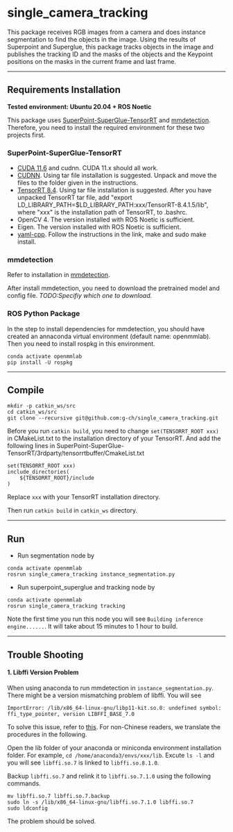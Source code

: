 # single_camera_tracking
This package receives RGB images from a camera and does instance segmentation to find the objects in the image. Using the results of Superpoint and Superglue, this package tracks objects in the image and publishes the tracking ID and the masks of the objects and the Keypoint positions on the masks in the current frame and last frame. 

____
## Requirements Installation
__Tested environment: Ubuntu 20.04 + ROS Noetic__

This package uses [SuperPoint-SuperGlue-TensorRT](https://github.com/yuefanhao/SuperPoint-SuperGlue-TensorRT) and [mmdetection](https://github.com/open-mmlab/mmdetection). Therefore, you need to install the required environment for these two projects first.

### SuperPoint-SuperGlue-TensorRT
- [CUDA 11.6](https://developer.nvidia.com/cuda-11-6-0-download-archive) and cudnn. CUDA 11.x should all work.
- [CUDNN](https://docs.nvidia.com/deeplearning/cudnn/install-guide/index.html#installlinux-tar). Using tar file installation is suggested. Unpack and move the files to the folder given in the instructions.
- [TensorRT 8.4](https://docs.nvidia.com/deeplearning/tensorrt/install-guide/index.html#installing-tar). Using tar file installation is suggested. After you have unpacked TensorRT tar file, add "export LD_LIBRARY_PATH=$LD_LIBRARY_PATH:xxx/TensorRT-8.4.1.5/lib", where "xxx" is the installation path of TensorRT, to .bashrc.
- OpenCV 4. The version installed with ROS Noetic is sufficient.
- Eigen. The version installed with ROS Noetic is sufficient.
- [yaml-cpp](https://github.com/jbeder/yaml-cpp). Follow the instructions in the link, make and sudo make install.


### mmdetection
Refer to installation in [mmdetection](https://github.com/open-mmlab/mmdetection).

After install mmdetection, you need to download the pretrained model and config file. _TODO:Specifiy which one to download._

### ROS Python Package
In the step to install dependencies for mmdetection, you should have created an annaconda virtual environment (default name: openmmlab). Then you need to install rospkg in this environment.
```
conda activate openmmlab
pip install -U rospkg
```

___
## Compile
```
mkdir -p catkin_ws/src
cd catkin_ws/src
git clone --recursive git@github.com:g-ch/single_camera_tracking.git
```

Before you run ```catkin build```, you need to change ```set(TENSORRT_ROOT xxx) ``` in CMakeList.txt to the installation directory of your TensorRT. And add the following lines in SuperPoint-SuperGlue-TensorRT/3rdparty/tensorrtbuffer/CmakeList.txt
```
set(TENSORRT_ROOT xxx) 
include_directories(
	${TENSORRT_ROOT}/include
)
```
Replace ```xxx``` with your TensorRT installation directory.

Then run ```catkin build``` in ```catkin_ws``` directory.

___
## Run
- Run segmentation node by
```
conda activate openmmlab
rosrun single_camera_tracking instance_segmentation.py
```

- Run superpoint_superglue and tracking node by
```
conda activate openmmlab
rosrun single_camera_tracking tracking
``` 
Note the first time you run this node you will see ```Building inference engine......```. It will take about 15 minutes to 1 hour to build. 

___
## Trouble Shooting
#### 1. Libffi Version Problem
When using anaconda to run mmdetection in ```instance_segmentation.py```. There might be a version mismatching problem of libffi. You will see
```
ImportError: /lib/x86_64-linux-gnu/libp11-kit.so.0: undefined symbol: ffi_type_pointer, version LIBFFI_BASE_7.0
```
To solve this issue, refer to [this](https://aitechtogether.com/python/92590.html). For non-Chinese readers, we translate the procedures in the following.

Open the lib folder of your anaconda or miniconda environment installation folder. For example, ```cd /home/anaconda3/envs/xxx/lib```. Excute `ls -l` and you will see `libffi.so.7` is linked to `libffi.so.8.1.0`. 

Backup `libffi.so.7` and relink it to `libffi.so.7.1.0` using the following commands.
```
mv libffi.so.7 libffi.so.7.backup
sudo ln -s /lib/x86_64-linux-gnu/libffi.so.7.1.0 libffi.so.7
sudo ldconfig
```
The problem should be solved.
